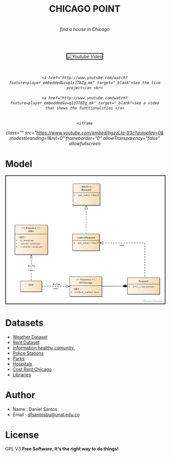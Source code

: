 
<div align="center">

<h1>CHICAGO POINT<h1>
<h6>find a house in Chicago<h6>


<br> <br>
    <img src="docs/collage.png" alt="Youtube Video" width="500" height="400" border="2"/>
    <br><br><br>

    <a href="http://www.youtube.com/watch?feature=player_embedded&v=q1zJT8Zg_mk" target="_blank">See the live project</a> <br>

    <a href="http://www.youtube.com/watch?feature=player_embedded&v=q1zJT8Zg_mk" target="_blank">See a video that shows the functionalities </a>


    <iframe
   class=""
  src="https://www.youtube.com/embed/hgzzLIa-93c?autoplay=0& modestbranding=1&rel=0"
  frameborder="0"
  allowTransparency="false"
  allowfullscreen
  >

</div>


Model
============
<p align="center">
    <img src="docs/domain_model.png" alt="Model" border="2" />
</p>


Datasets
========

* [Weather Dataset]( https://www.ncdc.noaa.gov/cdo-web/api/v2/datasets)
* [Rent Dataset](https://data.cityofchicago.org/resource/uahe-iimk.json)
* [Information healthy comunity.](https://data.cityofchicago.org/resource/iqnk-2tcu.json)
* [Police Stations](https://data.cityofchicago.org/resource/gkur-vufi.json)
* [Parks](https://data.cityofchicago.org/resource/4xwe-2j3y.json)
* [Hospitals](https://data.cityofchicago.org/resource/cjg8-dbka.json)
* [Cost Rent Chicago](https://www.zumper.com/blog/2015/03/chicago-rent-prices-by-neighborhood-february-2015/)
* [Libraries](https://data.cityofchicago.org/resource/x8fc-8rcq.json)

Author
=====

* Name : Daniel Santos
* Email : dfsantosbu@unal.edu.co

License
=======

GPL V3
**Free Software, It's the right way  to do things!**

